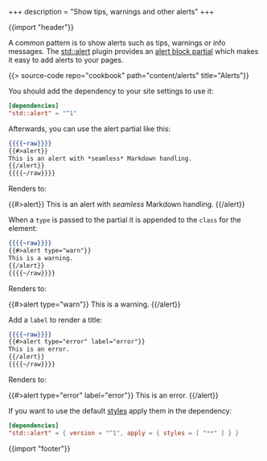 +++
description = "Show tips, warnings and other alerts"
+++

{{import "header"}}

A common pattern is to show alerts such as tips, warnings or info messages. The [std::alert](https://github.com/uwe-app/plugins/tree/main/std/alert) plugin provides an [alert block partial](https://github.com/uwe-app/plugins/blob/main/std/alert/partials/alert.hbs) which makes it easy to add alerts to your pages.

{{> source-code repo="cookbook" path="content/alerts" title="Alerts"}}

You should add the dependency to your site settings to use it:

```toml
[dependencies]
"std::alert" = "^1"
```

Afterwards, you can use the alert partial like this:

```handlebars
{{{{~raw}}}}
{{#>alert}}
This is an alert with *seamless* Markdown handling.
{{/alert}}
{{{{~/raw}}}}
```

Renders to:

{{#>alert}}
This is an alert with *seamless* Markdown handling.
{{/alert}}

When a `type` is passed to the partial it is appended to the `class` for the element:

```handlebars
{{{{~raw}}}}
{{#>alert type="warn"}}
This is a warning.
{{/alert}}
{{{{~/raw}}}}
```

Renders to:

{{#>alert type="warn"}}
This is a warning.
{{/alert}}

Add a `label` to render a title:

```handlebars
{{{{~raw}}}}
{{#>alert type="error" label="error"}}
This is an error.
{{/alert}}
{{{{~/raw}}}}
```

Renders to:

{{#>alert type="error" label="error"}}
This is an error.
{{/alert}}

If you want to use the default [styles](https://github.com/uwe-app/plugins/blob/main/std/alert/styles/alert.css) apply them in the dependency:

```toml
[dependencies]
"std::alert" = { version = "^1", apply = { styles = [ "**" ] } }
```

{{import "footer"}}

